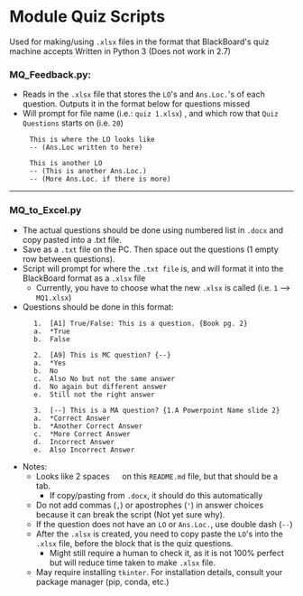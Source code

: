 # Module Quiz Scripts
Used for making/using `.xlsx` files in the format that BlackBoard's quiz machine accepts
Written in Python 3 (Does not work in 2.7)

### MQ_Feedback.py:
   * Reads in the `.xlsx` file that stores the `LO`'s and `Ans.Loc.`'s of each question. Outputs it in the format below for questions missed 
   * Will prompt for file name (i.e.: `quiz 1.xlsx`) , and which row that `Quiz Questions` starts on (i.e. `20`)
 ```    
      This is where the LO looks like
      -- (Ans.Loc written to here)

      This is another LO
      -- (This is another Ans.Loc.)
      -- (More Ans.Loc. if there is more)
```

---

### MQ_to_Excel.py
   * The actual questions should be done using numbered list in `.docx` and copy pasted into a .txt file. 
   * Save as a `.txt` file on the PC. Then space out the questions (1 empty row between questions).
   * Script will prompt for where the `.txt file` is, and will format it into the BlackBoard format as a `.xlsx` file
      * Currently, you have to choose what the new `.xlsx` is called (i.e. `1` --> `MQ1.xlsx`)
   * Questions should be done in this format:
```
      1.  [A1] True/False: This is a question. {Book pg. 2}
      a.  *True
      b.  False
      
      2.  [A9] This is MC question? {--}
      a.  *Yes
      b.  No
      c.  Also No but not the same answer
      d.  No again but different answer
      e.  Still not the right answer
      
      3.  [--] This is a MA question? {1.A Powerpoint Name slide 2}
      a.  *Correct Answer
      b.  *Another Correct Answer
      c.  *More Correct Answer
      d.  Incorrect Answer
      e.  Also Incorrect Answer
```
  * Notes:
     * Looks like 2 spaces `  ` on this `README.md` file, but that should be a tab. 
        * If copy/pasting from `.docx`, it should do this automatically
     * Do not add commas (`,`) or apostrophes (`'`) in answer choices because it can break the script (Not yet sure why).
     * If the question does not have an `LO` or `Ans.Loc.`, use double dash (`--`)
     * After the `.xlsx` is created, you need to copy paste the `LO`'s into the `.xlsx` file, before the block that is the quiz questions.
        * Might still require a human to check it, as it is not 100% perfect but will reduce time taken to make `.xlsx` file.
     * May require installing `tkinter`. For installation details, consult your package manager (pip, conda, etc.)
